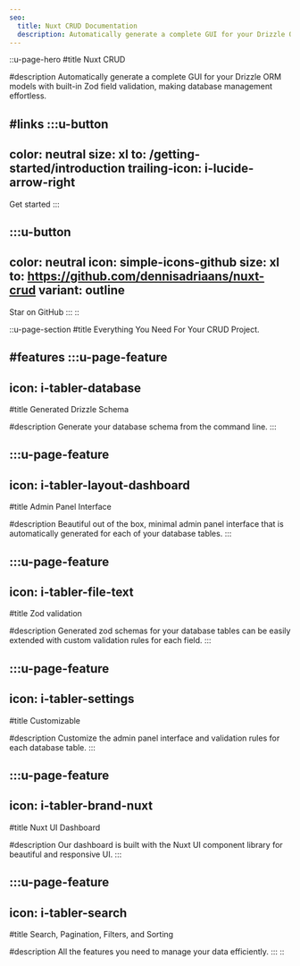 ```yaml
---
seo:
  title: Nuxt CRUD Documentation
  description: Automatically generate a complete GUI for your Drizzle ORM models with built-in Zod field validation, making database management effortless.
---
```


::u-page-hero
#title
Nuxt CRUD

#description
Automatically generate a complete GUI for your Drizzle ORM models with built-in Zod field validation, making database management effortless.

#links
  :::u-button
  ---
  color: neutral
  size: xl
  to: /getting-started/introduction
  trailing-icon: i-lucide-arrow-right
  ---
  Get started
  :::

  :::u-button
  ---
  color: neutral
  icon: simple-icons-github
  size: xl
  to: https://github.com/dennisadriaans/nuxt-crud
  variant: outline
  ---
  Star on GitHub
  :::
::

::u-page-section
#title
Everything You Need For Your CRUD Project.

#features
  :::u-page-feature
  ---
  icon: i-tabler-database
  ---
  #title
  Generated Drizzle Schema
  
  #description
  Generate your database schema from the command line.
  :::

  :::u-page-feature
  ---
  icon: i-tabler-layout-dashboard
  ---
  #title
  Admin Panel Interface
  
  #description
  Beautiful out of the box, minimal admin panel interface that is automatically generated for each of your database tables.
  :::

  :::u-page-feature
  ---
  icon: i-tabler-file-text
  ---
  #title
  Zod validation
  
  #description
  Generated zod schemas for your database tables can be easily extended with custom validation rules for each field.
  :::

  :::u-page-feature
  ---
  icon: i-tabler-settings
  ---
  #title
  Customizable
  
  #description
  Customize the admin panel interface and validation rules for each database table.
  :::

  :::u-page-feature
  ---
  icon: i-tabler-brand-nuxt
  ---
  #title
  Nuxt UI Dashboard
  
  #description
  Our dashboard is built with the Nuxt UI component library for beautiful and responsive UI.
  :::

  :::u-page-feature
  ---
  icon: i-tabler-search
  ---
  #title
  Search, Pagination, Filters, and Sorting
  
  #description
  All the features you need to manage your data efficiently.
  :::
::
